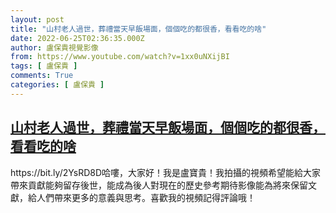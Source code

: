 ```yaml
---
layout: post
title: "山村老人過世，葬禮當天早飯場面，個個吃的都很香，看看吃的啥"
date: 2022-06-25T02:36:35.000Z
author: 盧保貴視覺影像
from: https://www.youtube.com/watch?v=1xx0uNXijBI
tags: [ 盧保貴 ]
comments: True
categories: [ 盧保貴 ]
---
```

<!--1656124595000-->
[山村老人過世，葬禮當天早飯場面，個個吃的都很香，看看吃的啥](https://www.youtube.com/watch?v=1xx0uNXijBI)
------

<div>
https://bit.ly/2YsRD8D哈嘍，大家好！我是盧寶貴！我拍攝的視頻希望能給大家帶來貢獻能夠留存後世，能成為後人對現在的歷史參考期待影像能為將來保留文獻，給人們帶來更多的意義與思考。喜歡我的視頻記得評論哦！
</div>
